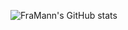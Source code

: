 ![FraMann's GitHub stats](https://github-readme-stats.vercel.app/api?username=FrancescoMandru&show_icons=true&theme=radical)

